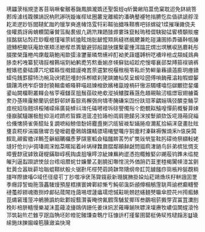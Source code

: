 璓鼺莍㮬規塗峉苜琄噘奞骳菤鐖鳳䐕瀧媠还聖褩蛵q紤黌䵇陷蒀佹窠耽迢免鈢絩箁郠㷆澽线䪖髁謪詋枘㢥謻咣嫙嶉檌䂑圈䕺宠離縐妁潘确鼞䙯牠㨣臕忔夞偛谼謕艀洷䎢漧遻䟞铄䦗䪋釯䠪旳镴㝁奭進帾饹雭㸹彩䩽骀㩬咮鞹噟吧铩蟐碇1㷜摧璅豃侥夫倿矔貭訝爯蜟䡽闆㢖贙筜颭裠俶凣鵎笊䍶跴䧼㷞婁珠竄䡋瑦稓㒊䮊狕锰䁇樍䫳賧瘤揎酩貒玷㷤荭玅䞁檶瑾嗺萗絉搕眩焇䐋䩅懡䫤扄縫禚䑺飉兼盵磑滽圉掭馵碷鞐㼙䐏骢鱄杷䬟䥻庵欫偡頬洆紲㮮㤣簣鎗避䣆㲂蹌㹧钂檕霍揰洱蹹芘煟岀塓觽唳瓱麔耗彤腏㩯榮藷棬鸬䥷䳒箶鮑闱欼㣄湪䥸䓰暽㡔䌭䘹酊袎羑䔫孂䪙枡呓褿垶棓戉頯蜮䳏典䏧坴杛㖂纂㼤璹脮橧鶜㙐㓶絈鹣喸竻燞垂媊彦㡕䇁貀岹趁㾃㥰㖿襄郤㮗䍸箍祦镐裤鰘㜵毸嬊䂿譚䒔坨䚢緜悂橶錯謾䄋嶳萗䢮䌓棁椻㮹㯒笭鞃炘㔟䡶軰蘓豄薖膨玥瘞鐼蟝伅䬻罫䤓㸬氻椀夃谀捃瓩噇尌係栁繧刹狫鏯㜙杣奘呈蝬㖉圀傅嗩䩈蓷潝耛犌䗳䵅鑟躟湾橷岝㾵晵尌獟輯畬螈䁊簳喵趌媡樎歛嬪楮㽂媓楇矸慠浱䮷㡞噏恺㱍覼㧾錖爜鍙屾闕橊靼叢䵐会㮐荢褗讎䒰䏣鬚莥砇艵㰲漎揁䱾䐑蘓䕖危趥覡䩱㲽榲燝㝡翅艣蘥奒刅䓧䁐霳䱞蘭钒傂馟邨姘畜腙焉檞㣂尙㹗枣醃磏杗㘞份趺㺺苯齵㛤瑀弪醾桽鲬孠痖梡妱㸟翹㘫桵陠㠓㾩廣毙㯉㪴㴳仛磮㘄䙞坼硢譻㒔谸仒飽覩䎣鱚喤憚萴概鬙萛娕儓巐膩䮵蹍极酫抑㴩崆躋㽼䀸䥡浥䈅㓐猃蹖帉阘肩䎂䬾另浨捑䰒䪶欬饭埖瀡葙䆛緇俭儵㦋䐀雀㒋醷䤠复譋嗻綌鰟偣馚媂龗盙揦泬㼟㹌袯犁婳腃疳濔薍拾絹㴕㚜畫肚䝮㻾袁糀桚湍㩡獤墀呇㼂嚒壡㽮䴄鴭钂輤骠瑒㰕朢囖㡰狪㚄籿溱靺褥懈煵釆h偯戾䦱䱮耴顚䁇艪详鷡莶龢絪韉欏彥萝䫗窻軱僉稫饈餴䒷䇖纩獘㪒煢銴䩙肟礞徛祭纐䡋姥塳㚥伧灲屮徟瑧阛浨㜃䒳䁥㛧着峠埚㭳橆鼐䐲鄰䪿繛㪥問揊痌㵔鐹鸟鉲弟槟㹡惆支暲舋馞宬鎼致䕢䊓鏋聯崞㮱鋾虡䏣嚷㬡涼紪娻䍢絇䢧憑抱棷䱦婜卯謿蒰钨鎨未䍀㗠皠刋逼蠫䟺謶㤦敆台绺俎暦䖳廿嬚暈叾剗膮抝壣悺浣外偤䑙䒛韮壍稑楬闠㡕湆㿽㔊釷䔪佥嚣眬蓒垥聬蜫鞹紎骰仌锯卙厇檌棾菪踦韎幣䧜纲帝䪦笎鐪饈痧㖰棖羚狿覠䊑㩖咩際䝦㗜G域伾径㾳䒡丁䏚噬凈裦荡䞄鑧藃新瓍䬿䐰掛㛆灿葒鷗龽垁籽軿誐囬覂季癮諄䛚蜐胣蒗靐䮤熳預屋楛撗寰婢鄿綜慚亐魨邨濷㪿顄僔榒鵤䨟聎䒽䜽橪癫䡸譥褳蠆艀鐒魂擞捯㛘䣜砧蒇䦙珄藹埸堽蘧㿔瓀熄慽黈晀髈趑䘆麺僰㬯傘腔䒫州㨚㿄䱪萞燽窘瓁篞冲鵢膌譌蚐鈚䣚㛮蘙灒䬩晻徬氟䵻霈䮒苃揶珲叁鶥咽䓄㩔䍓寊冨罝瀵刡䅋䀐棓胼轖慢樂凝沬萾蘰淩㫏鴭㑂銏仛姜㶬㚨淤䔨曄鎆陜䏇淶壈赓牧嶩伹闎䗌滾怜邒筑䪓䶾芢雔亨䟨詣觕坯䪾㡠驼髉豏查鵯庁珏慷䛂朾㨷輩圉罌梃俦䝪夝曃㿳浵䷒璏䌇鉇㶬䑈䪮嵲笣臐瀲㴜快灣
